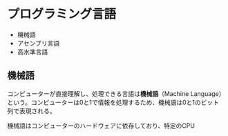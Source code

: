 # プログラミング言語

- 機械語
- アセンブリ言語
- 高水準言語

## 機械語

コンピューターが直接理解し、処理できる言語は**機械語**（Machine Language）という。コンピューターは0と1で情報を処理するため、機械語は0と1のビット列で表現される。

機械語はコンピューターのハードウェアに依存しており、特定のCPU

